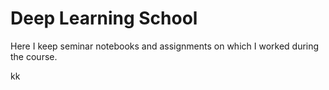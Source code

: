 # Deep Learning School

Here I keep seminar notebooks and assignments on which I worked during the course.

kk
